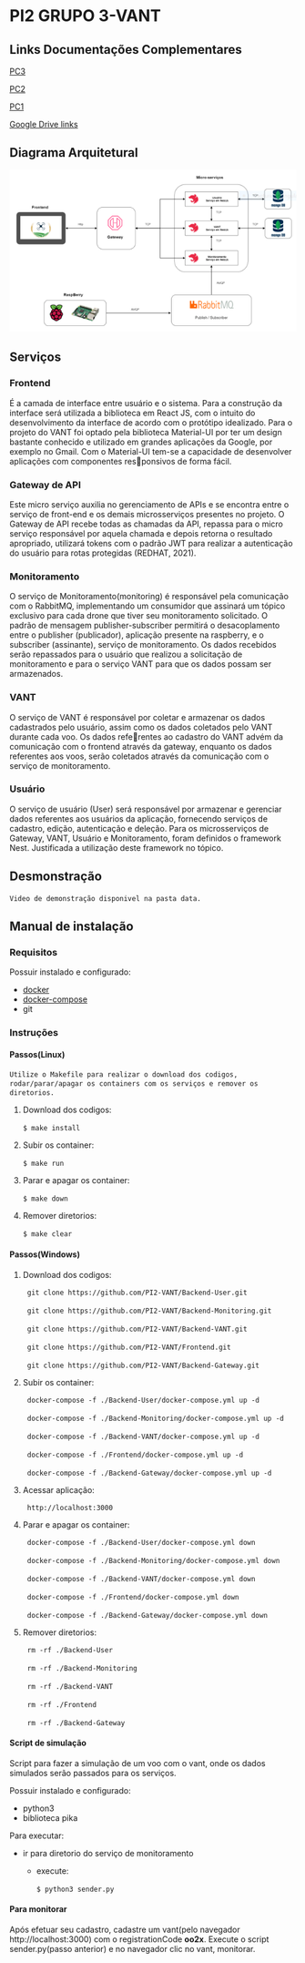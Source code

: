 # PI2 GRUPO 3-VANT

## Links Documentações Complementares



[PC3](./Relatorios/Grupo_3_PC3_Correcão_final_pos_apresentacao.pdf)

[PC2](./Relatorios/PC2.pdf)

[PC1](./Relatorios/PC1.pdf)


[Google Drive links](./Relatorios/LINKS.pdf)

## Diagrama Arquitetural

![Diagrama](./data/img/diagrama_arquitetura.PNG)


## Serviços

###  Frontend
É a camada de interface entre usuário e o sistema. Para a construção da interface
será utilizada a biblioteca em React JS, com o intuito do desenvolvimento da interface de
acordo com o protótipo idealizado.
Para o projeto do VANT foi optado pela biblioteca Material-UI por ter um design
bastante conhecido e utilizado em grandes aplicações da Google, por exemplo no Gmail.
Com o Material-UI tem-se a capacidade de desenvolver aplicações com componentes responsivos de forma fácil.


### Gateway de API
Este micro serviço auxilia no gerenciamento de APIs e se encontra entre o serviço
de front-end e os demais microsserviços presentes no projeto. O Gateway de API recebe
todas as chamadas da API, repassa para o micro serviço responsável por aquela chamada
e depois retorna o resultado apropriado, utilizará tokens com o padrão JWT para realizar
a autenticação do usuário para rotas protegidas (REDHAT, 2021).

### Monitoramento
O serviço de Monitoramento(monitoring) é responsável pela comunicação com o
RabbitMQ, implementando um consumidor que assinará um tópico exclusivo para cada drone que tiver seu monitoramento solicitado. O padrão de mensagem publisher-subscriber
permitirá o desacoplamento entre o publisher (publicador), aplicação presente na raspberry, e o subscriber (assinante), serviço de monitoramento. Os dados recebidos serão
repassados para o usuário que realizou a solicitação de monitoramento e para o serviço
VANT para que os dados possam ser armazenados.

###  VANT
O serviço de VANT é responsável por coletar e armazenar os dados cadastrados
pelo usuário, assim como os dados coletados pelo VANT durante cada voo. Os dados referentes ao cadastro do VANT advém da comunicação com o frontend através da gateway,
enquanto os dados referentes aos voos, serão coletados através da comunicação com o
serviço de monitoramento.

###  Usuário
O serviço de usuário (User) será responsável por armazenar e gerenciar dados
referentes aos usuários da aplicação, fornecendo serviços de cadastro, edição, autenticação
e deleção. Para os microsserviços de Gateway, VANT, Usuário e Monitoramento, foram
definidos o framework Nest. Justificada a utilização deste framework no tópico.

## Desmonstração
    Video de demonstração disponivel na pasta data.

## Manual de instalação

### Requisitos
  Possuir instalado e configurado:
  - [docker](./data/P2_Monitoring.mp4)
  - [docker-compose](https://docs.docker.com/compose/install/)
  - git

### Instruções

####  Passos(Linux)
	Utilize o Makefile para realizar o download dos codigos, rodar/parar/apagar os containers com os serviços e remover os diretorios.
1. Download dos codigos:

    ``$ make install`` 

2. Subir os container:

    ``$ make run``

3. Parar e apagar os container:

    ``$ make down`` 

4. Remover diretorios:

    ``$ make clear`` 

#### Passos(Windows)
  
  1. Download dos codigos:

          git clone https://github.com/PI2-VANT/Backend-User.git

          git clone https://github.com/PI2-VANT/Backend-Monitoring.git

          git clone https://github.com/PI2-VANT/Backend-VANT.git

          git clone https://github.com/PI2-VANT/Frontend.git
          
          git clone https://github.com/PI2-VANT/Backend-Gateway.git

    

2. Subir os container:

        docker-compose -f ./Backend-User/docker-compose.yml up -d

        docker-compose -f ./Backend-Monitoring/docker-compose.yml up -d

        docker-compose -f ./Backend-VANT/docker-compose.yml up -d

        docker-compose -f ./Frontend/docker-compose.yml up -d

        docker-compose -f ./Backend-Gateway/docker-compose.yml up -d

3. Acessar aplicação:

        http://localhost:3000

4. Parar e apagar os container:


        docker-compose -f ./Backend-User/docker-compose.yml down

        docker-compose -f ./Backend-Monitoring/docker-compose.yml down

        docker-compose -f ./Backend-VANT/docker-compose.yml down

        docker-compose -f ./Frontend/docker-compose.yml down

        docker-compose -f ./Backend-Gateway/docker-compose.yml down

	

4. Remover diretorios:


        rm -rf ./Backend-User

        rm -rf ./Backend-Monitoring

        rm -rf ./Backend-VANT

        rm -rf ./Frontend

        rm -rf ./Backend-Gateway


#### Script de simulação

Script para fazer a simulação de um voo com o vant, onde os dados simulados serão passados para os serviços.

Possuir instalado e configurado:
- python3
- biblioteca pika 

Para executar:
- ir para diretorio do serviço de monitoramento
    
    - execute:
        
        ```$ python3 sender.py```


#### Para monitorar

Após efetuar seu cadastro, cadastre um vant(pelo navegador http://localhost:3000) com o registrationCode **oo2x**. Execute o script sender.py(passo anterior) e no navegador clic no vant, monitorar.